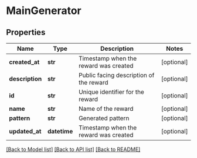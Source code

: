 # MainGenerator

## Properties
Name | Type | Description | Notes
------------ | ------------- | ------------- | -------------
**created_at** | **str** | Timestamp when the reward was created | [optional] 
**description** | **str** | Public facing description of the reward | [optional] 
**id** | **str** | Unique identifier for the reward | [optional] 
**name** | **str** | Name of the reward | [optional] 
**pattern** | **str** | Generated pattern | [optional] 
**updated_at** | **datetime** | Timestamp when the reward was created | [optional] 

[[Back to Model list]](../README.md#documentation-for-models) [[Back to API list]](../README.md#documentation-for-api-endpoints) [[Back to README]](../README.md)


